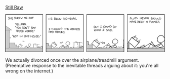 [Still Raw](https://xkcd.com/473)

![Still Raw](./random_comic.png)

We actually divorced once over the airplane/treadmill argument.  (Preemptive response to the inevitable threads arguing about it:  you're all wrong on the internet.)

